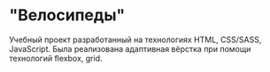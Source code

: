 # "Велосипеды"

Учебный проект разработанный на технологиях HTML, CSS/SASS, JavaScript. Была реализована адаптивная вёрстка при помощи технологий flexbox, grid. 
